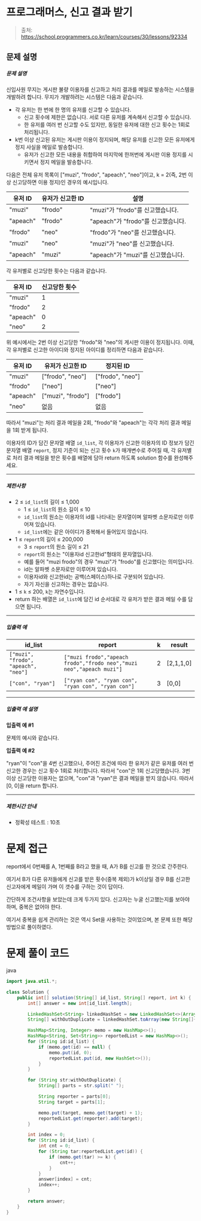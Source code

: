 # 프로그래머스, 신고 결과 받기

> 출처: https://school.programmers.co.kr/learn/courses/30/lessons/92334

## 문제 설명

##### 문제 설명

신입사원 무지는 게시판 불량 이용자를 신고하고 처리 결과를 메일로 발송하는 시스템을 개발하려 합니다. 무지가 개발하려는 시스템은 다음과 같습니다.

-   각 유저는 한 번에 한 명의 유저를 신고할 수 있습니다.
    -   신고 횟수에 제한은 없습니다. 서로 다른 유저를 계속해서 신고할 수 있습니다.
    -   한 유저를 여러 번 신고할 수도 있지만, 동일한 유저에 대한 신고 횟수는 1회로 처리됩니다.
-   k번 이상 신고된 유저는 게시판 이용이 정지되며, 해당 유저를 신고한 모든 유저에게 정지 사실을 메일로 발송합니다.
    -   유저가 신고한 모든 내용을 취합하여 마지막에 한꺼번에 게시판 이용 정지를 시키면서 정지 메일을 발송합니다.

다음은 전체 유저 목록이 \["muzi", "frodo", "apeach", "neo"\]이고, k = 2(즉, 2번 이상 신고당하면 이용 정지)인 경우의 예시입니다.

| 유저 ID  | 유저가 신고한 ID | 설명                               |
| -------- | ---------------- | ---------------------------------- |
| "muzi"   | "frodo"          | "muzi"가 "frodo"를 신고했습니다.   |
| "apeach" | "frodo"          | "apeach"가 "frodo"를 신고했습니다. |
| "frodo"  | "neo"            | "frodo"가 "neo"를 신고했습니다.    |
| "muzi"   | "neo"            | "muzi"가 "neo"를 신고했습니다.     |
| "apeach" | "muzi"           | "apeach"가 "muzi"를 신고했습니다.  |

각 유저별로 신고당한 횟수는 다음과 같습니다.

| 유저 ID  | 신고당한 횟수 |
| -------- | ------------- |
| "muzi"   | 1             |
| "frodo"  | 2             |
| "apeach" | 0             |
| "neo"    | 2             |

위 예시에서는 2번 이상 신고당한 "frodo"와 "neo"의 게시판 이용이 정지됩니다. 이때, 각 유저별로 신고한 아이디와 정지된 아이디를 정리하면 다음과 같습니다.

| 유저 ID  | 유저가 신고한 ID    | 정지된 ID          |
| -------- | ------------------- | ------------------ |
| "muzi"   | \["frodo", "neo"\]  | \["frodo", "neo"\] |
| "frodo"  | \["neo"\]           | \["neo"\]          |
| "apeach" | \["muzi", "frodo"\] | \["frodo"\]        |
| "neo"    | 없음                | 없음               |

따라서 "muzi"는 처리 결과 메일을 2회, "frodo"와 "apeach"는 각각 처리 결과 메일을 1회 받게 됩니다.

이용자의 ID가 담긴 문자열 배열 `id_list`, 각 이용자가 신고한 이용자의 ID 정보가 담긴 문자열 배열 `report`, 정지 기준이 되는 신고 횟수 `k`가 매개변수로 주어질 때, 각 유저별로 처리 결과 메일을 받은 횟수를 배열에 담아 return 하도록 solution 함수를 완성해주세요.

---

##### 제한사항

-   2 ≤ `id_list`의 길이 ≤ 1,000
    -   1 ≤ `id_list`의 원소 길이 ≤ 10
    -   `id_list`의 원소는 이용자의 id를 나타내는 문자열이며 알파벳 소문자로만 이루어져 있습니다.
    -   `id_list`에는 같은 아이디가 중복해서 들어있지 않습니다.
-   1 ≤ `report`의 길이 ≤ 200,000
    -   3 ≤ `report`의 원소 길이 ≤ 21
    -   `report`의 원소는 "이용자id 신고한id"형태의 문자열입니다.
    -   예를 들어 "muzi frodo"의 경우 "muzi"가 "frodo"를 신고했다는 의미입니다.
    -   id는 알파벳 소문자로만 이루어져 있습니다.
    -   이용자id와 신고한id는 공백(스페이스)하나로 구분되어 있습니다.
    -   자기 자신을 신고하는 경우는 없습니다.
-   1 ≤ `k` ≤ 200, `k`는 자연수입니다.
-   return 하는 배열은 `id_list`에 담긴 id 순서대로 각 유저가 받은 결과 메일 수를 담으면 됩니다.

---

##### 입출력 예

| id_list                              | report                                                               | k   | result      |
| ------------------------------------ | -------------------------------------------------------------------- | --- | ----------- |
| `["muzi", "frodo", "apeach", "neo"]` | `["muzi frodo","apeach frodo","frodo neo","muzi neo","apeach muzi"]` | 2   | \[2,1,1,0\] |
| `["con", "ryan"]`                    | `["ryan con", "ryan con", "ryan con", "ryan con"]`                   | 3   | \[0,0\]     |

---

##### 입출력 예 설명

**입출력 예 #1**

문제의 예시와 같습니다.

**입출력 예 #2**

"ryan"이 "con"을 4번 신고했으나, 주어진 조건에 따라 한 유저가 같은 유저를 여러 번 신고한 경우는 신고 횟수 1회로 처리합니다. 따라서 "con"은 1회 신고당했습니다. 3번 이상 신고당한 이용자는 없으며, "con"과 "ryan"은 결과 메일을 받지 않습니다. 따라서 \[0, 0\]을 return 합니다.

---

##### 제한시간 안내

-   정확성 테스트 : 10초

# 문제 접근

report에서 0번째를 A, 1번째를 B라고 했을 때, A가 B를 신고를 한 것으로 간주한다.

여기서 B가 다른 유저들에게 신고를 받은 횟수(중복 제외)가 k이상일 경우 B를 신고한 신고자에게 메일이 가며 이 갯수를 구하는 것이 답이다.

간단하게 조건사항을 보았는데 크게 두가지 있다. 신고자는 누굴 신고했는지를 보아야 하며, 중복은 없어야 한다.

여기서 중복을 쉽게 관리하는 것은 역시 Set을 사용하는 것이었으며, 본 문제 또한 해당 방법으로 풀이하였다.

# 문제 풀이 코드

java

```java
import java.util.*;

class Solution {
    public int[] solution(String[] id_list, String[] report, int k) {
        int[] answer = new int[id_list.length];

        LinkedHashSet<String> linkedHashSet = new LinkedHashSet<>(Arrays.asList(report));
        String[] withOutDuplicate = linkedHashSet.toArray(new String[]{});

        HashMap<String, Integer> memo = new HashMap<>();
        HashMap<String, Set<String>> reportedList = new HashMap<>();
        for (String id:id_list) {
            if (memo.get(id) == null) {
                memo.put(id, 0);
                reportedList.put(id, new HashSet<>());
            }
        }

        for (String str:withOutDuplicate) {
            String[] parts = str.split(" ");

            String reporter = parts[0];
            String target = parts[1];

            memo.put(target, memo.get(target) + 1);
            reportedList.get(reporter).add(target);
        }

        int index = 0;
        for (String id:id_list) {
            int cnt = 0;
            for (String tar:reportedList.get(id)) {
                if (memo.get(tar) >= k) {
                    cnt++;
                }
            }
            answer[index] = cnt;
            index++;
        }

        return answer;
    }
}
```
